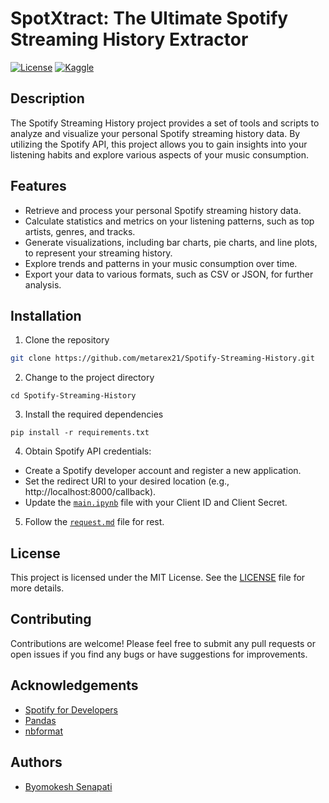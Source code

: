 # SpotXtract: The Ultimate Spotify Streaming History Extractor

[![License](https://img.shields.io/badge/License-MIT-blue.svg)](https://opensource.org/licenses/MIT)
<a href="https://www.kaggle.com/code/byomokeshsenapati/spotify-song-attributes">
<img alt="Kaggle" title="Open in Kaggle" src="https://kaggle.com/static/images/open-in-kaggle.svg"> </a>

## Description

The Spotify Streaming History project provides a set of tools and scripts to analyze and visualize your personal Spotify streaming history data. By utilizing the Spotify API, this project allows you to gain insights into your listening habits and explore various aspects of your music consumption.

## Features

- Retrieve and process your personal Spotify streaming history data.
- Calculate statistics and metrics on your listening patterns, such as top artists, genres, and tracks.
- Generate visualizations, including bar charts, pie charts, and line plots, to represent your streaming history.
- Explore trends and patterns in your music consumption over time.
- Export your data to various formats, such as CSV or JSON, for further analysis.

## Installation

1. Clone the repository
```bash 
git clone https://github.com/metarex21/Spotify-Streaming-History.git
```
2. Change to the project directory
```shell
cd Spotify-Streaming-History
```
3. Install the required dependencies
```shell
pip install -r requirements.txt
```
4.  Obtain Spotify API credentials:
- Create a Spotify developer account and register a new application.
- Set the redirect URI to your desired location (e.g., http://localhost:8000/callback).
- Update the [`main.ipynb`](./main.ipynb) file with your Client ID and Client Secret.

5. Follow the [`request.md`](./request.md) file for rest.

## License

This project is licensed under the MIT License. See the [LICENSE](LICENSE) file for more details.

## Contributing

Contributions are welcome! Please feel free to submit any pull requests or open issues if you find any bugs or have suggestions for improvements.

## Acknowledgements

- [Spotify for Developers](https://developer.spotify.com/)
- [Pandas](https://pandas.pydata.org/)
- [nbformat](https://nbformat.readthedocs.io/)

## Authors
 - [Byomokesh Senapati](https://github.com/metarex21)

